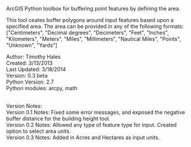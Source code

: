 <p>ArcGIS Python toolbox for buffering point features by defining the area.</p>

<p>This tool ceates buffer polygons around input features based upon a specified area.  The area can be provided in any of the following formats: ["Centimeters", "Decimal degrees", "Decimeters", "Feet", "Inches", "Kilometers", "Meters", "Miles", "Millimeters", "Nautical Miles", "Points", "Unknown", "Yards"]</p>


Author: Timothy Hales<br>
Created: 3/13/2013<br>
Last Updated: 3/18/2014<br>
Version: 0.3 beta<br>
Python Version: 2.7<br>
Python modules: arcpy, math

<br>
Version Notes:<br>
Version 0.1 Notes: Fixed some error messages, and exposed the negative buffer distance for the building height tool.<br>
Version 0.2 Notes: Allowed any type of feature type for input.  Created option to select area units.<br>
Version 0.3 Notes: Added in Acres and Hectares as input units.
